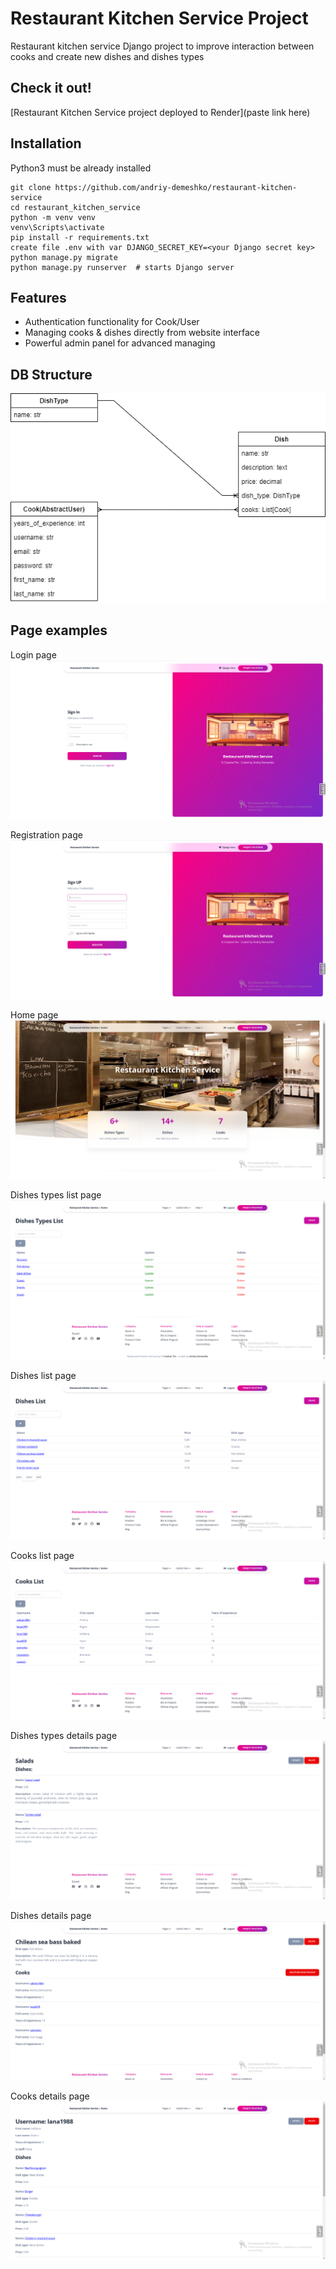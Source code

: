 # Restaurant Kitchen Service Project

Restaurant kitchen service Django project to improve interaction between cooks and create new dishes and dishes types

## Check it out!

[Restaurant Kitchen Service project deployed to Render](paste link here)

## Installation

Python3 must be already installed

```shell
git clone https://github.com/andriy-demeshko/restaurant-kitchen-service
cd restaurant_kitchen_service
python -m venv venv
venv\Scripts\activate
pip install -r requirements.txt
create file .env with var DJANGO_SECRET_KEY=<your Django secret key>
python manage.py migrate
python manage.py runserver  # starts Django server
```

## Features

* Authentication functionality for Cook/User
* Managing cooks & dishes directly from website interface
* Powerful admin panel for advanced managing

## DB Structure

![](for_readme/db-structure.png)

## Page examples

Login page
![Website Interface](for_readme/login.png)

Registration page
![Website Interface](for_readme/registration.png)

Home page
![Website Interface](for_readme/home.png)

Dishes types list page
![Website Interface](for_readme/dishes_types_list.png)

Dishes list page
![Website Interface](for_readme/dishes_list.png)

Cooks list page
![Website Interface](for_readme/cooks_list.png)

Dishes types details page
![Website Interface](for_readme/dishes_types_details.png)

Dishes details page
![Website Interface](for_readme/dishes_details.png)

Cooks details page
![Website Interface](for_readme/cooks_details.png)
